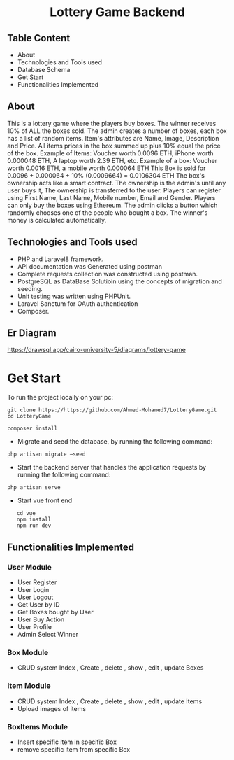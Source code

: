 <div align="center"><h1> Lottery Game Backend </h1></div>


## Table Content
- About
- Technologies and Tools used
- Database Schema
- Get Start
- Functionalities Implemented

## About
This is a lottery game where the players buy boxes.
The winner receives 10% of ALL the boxes sold.
The admin creates a number of boxes, each box has a list of random items. Item's attributes are Name, Image, Description and Price.
All items prices in the box summed up plus 10% equal the price of the box.
Example of Items: Voucher worth 0.0096 ETH, iPhone worth 0.000048 ETH, A laptop worth 2.39 ETH, etc.
Example of a box: Voucher worth 0.0016 ETH, a mobile worth 0.000064 ETH
This Box is sold for 0.0096 + 0.000064 + 10% (0.0009664) = 0.0106304 ETH
The box's ownership acts like a smart contract. The ownership is the admin's until any user buys it, The ownership is transferred to the user.
Players can register using First Name, Last Name, Mobile number, Email and Gender.
Players can only buy the boxes using Ethereum.
The admin clicks a button which randomly chooses one of the people who bought a box. The winner's money is calculated automatically.


## Technologies and Tools used
- PHP and Laravel8 framework.
- API documentation was Generated using postman
- Complete requests collection was constructed using postman.
- PostgreSQL as DataBase Solutioin using the concepts of migration and seeding.
- Unit testing was written using PHPUnit.
- Laravel Sanctum for OAuth authentication
- Composer.

## Er Diagram
https://drawsql.app/cairo-university-5/diagrams/lottery-game

# Get Start
To run the project locally on your pc:
```
git clone https://https://github.com/Ahmed-Mohamed7/LotteryGame.git
cd LotteryGame
```
```
composer install
```
- Migrate and seed the database, by running the following command:
```
php artisan migrate –seed
```
- Start the backend server that handles the application requests by running the following command: 
```
php artisan serve
```
- Start vue front end
```
   cd vue
   npm install
   npm run dev
```


## Functionalities Implemented
### User Module
- User Register
- User Login
- User Logout
- Get User by ID
- Get Boxes bought by User
- User Buy Action
- User Profile
- Admin Select Winner

### Box Module
- CRUD system Index , Create , delete , show , edit , update Boxes

### Item Module
- CRUD system Index , Create , delete , show , edit , update Items
- Upload images of items

### BoxItems Module
- Insert specific item in specific Box
- remove specific item from specific Box
